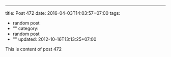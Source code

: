 ---
title: Post 472
date: 2016-04-03T14:03:57+07:00
tags:
  - random post
  - ""
category:
  - random post
  - ""
updated: 2012-10-16T13:13:25+07:00

This is content of post 472